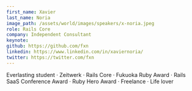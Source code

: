 ```yaml
---
first_name: Xavier
last_name: Noria
image_path: /assets/world/images/speakers/x-noria.jpeg
role: Rails Core
company: Independent Consultant
keynote:
github: https://github.com/fxn
linkedin: https://www.linkedin.com/in/xaviernoria/
twitter: https://twitter.com/fxn
---
```


Everlasting student · Zeitwerk · Rails Core · Fukuoka Ruby Award · Rails SaaS Conference Award · Ruby Hero Award · Freelance · Life lover
